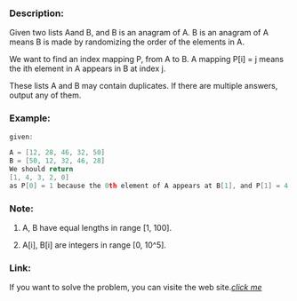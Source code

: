 ### Description:

Given two lists Aand B, and B is an anagram of A. B is an anagram of A means B is made by randomizing the order of the elements in A.

We want to find an index mapping P, from A to B. A mapping P[i] = j means the ith element in A appears in B at index j.

These lists A and B may contain duplicates. If there are multiple answers, output any of them.

### Example:
```c
given:

A = [12, 28, 46, 32, 50]
B = [50, 12, 32, 46, 28]
We should return
[1, 4, 3, 2, 0]
as P[0] = 1 because the 0th element of A appears at B[1], and P[1] = 4 because the 1st element of A appears at B[4], and so on.
```

### Note:

1. A, B have equal lengths in range [1, 100].

2. A[i], B[i] are integers in range [0, 10^5].

### Link:

If you want to solve the problem, you can visite the web site.*[click me](https://leetcode.com/problems/find-anagram-mappings/description/)*
